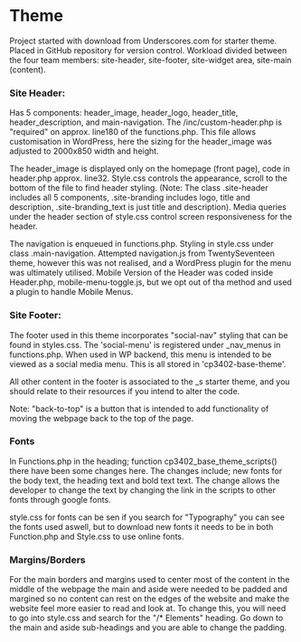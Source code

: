 <h1>Theme</h1>


<p> Project started with download from Underscores.com for starter theme.  Placed in GitHub repository for version control.
Workload divided between the four team members: site-header, site-footer, site-widget area, site-main (content). </p>

<h3>Site Header:</h3>
<p>Has 5 components: header_image, header_logo, header_title, header_description, and main-navigation. 
The /inc/custom-header.php is "required" on approx. line180 of the functions.php. This file allows customisation in WordPress, here the sizing for the header_image was adjusted to 2000x850 width and height.  

The header_image is displayed only on the homepage (front page), code in header.php approx. line32. Style.css controls the appearance, scroll to the bottom of the file to find header styling. (Note: The class .site-header includes all 5 components, .site-branding includes logo, title and description, .site-branding_text is just title and description).  Media queries under the header section of style.css control screen responsiveness for the header. 

The navigation is enqueued in functions.php.  Styling in style.css under class .main-navigation. Attempted navigation.js from TwentySeventeen theme, however this was not realised, and a WordPress plugin for the menu was ultimately utilised. Mobile Version of the Header was coded inside Header.php, mobile-menu-toggle.js, but we opt out of tha method and used a plugin to handle Mobile Menus.
</p>
<h3>Site Footer:</h3>
<p>The footer used in this theme incorporates "social-nav" styling that can be found in styles.css. The 'social-menu' is registered under _nav_menus  in 
functions.php. When used in WP backend, this menu is intended to be viewed as a social media menu. This is all stored in 'cp3402-base-theme'.

All other content in the footer is associated to the _s starter theme, and you should relate to their resources if you intend to alter the code.


Note: "back-to-top" is a button that is intended to add functionality of moving the webpage back to the top of the page.
</p>
<h3>Fonts</h3>
<p>In Functions.php in the heading; function cp3402_base_theme_scripts() there have been some changes here.
The changes include; new fonts for the body text, the heading text and bold text text.
The change allows the developer to change the text by changing the link in the scripts to other fonts through google fonts.
</p>
<p>style.css for fonts can be sen if you search for "Typography" you can see the fonts used aswell, but to download new fonts
it needs to be in both Function.php and Style.css to use online fonts.</p>
<h3>Margins/Borders</h3>
<p>For the main borders and margins used to center most of the content in the middle of the webpage the main and aside were
needed to be padded and margined so no content can rest on the edges of the website and make the website feel more easier to read
and look at. To change this, you will need to go into style.css and search for the "/* Elements" heading. Go down to the main and aside
sub-headings and you are able to change the padding.</p>
